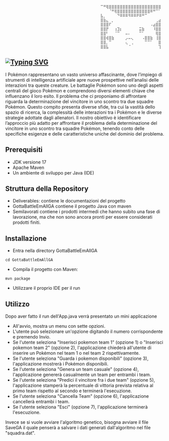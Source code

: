                                               ⠉⠛⢿⣿⣿⣿⣿⣿⣿⣿⣿⣿⣿⣿⣿⣿⣿⣿⣿⣿⣿⣿
                                              ⠀⠀⠀⠈⠛⢿⣿⣿⣿⣿⣿⣿⣿⣿⣿⣿⣿⣿⠿⠛⠉⠁
                                              ⣧⡀⠀⠀⠀⠀⠙⠿⠿⠿⠻⠿⠿⠟⠿⠛⠉⠀⠀⠀⠀⠀
                                              ⣿⣷⣄⠀⡀⠀⠀⠀⠀⠀⠀⠀⠀⠀⠀⠀⠀⠀⠀⠀⢀⣴
                                              ⣿⣿⣿⠏⠀⠀⠀⠀⠀⠀⠀⠀⠀⠀⠀⠀⠀⠀⠠⣴⣿⣿
                                              ⣿⣿⡟⠀⠀⢰⣹⡆⠀⠀⠀⠀⠀⠀⣭⣷⠀⠀⠀⠸⣿⣿
                                              ⣿⣿⠃⠀⠀⠈⠉⠀⠀⠤⠄⠀⠀⠀⠉⠁⠀⠀⠀⠀⢿⣿
                                              ⣿⣿⢾⣿⣷⠀⠀⠀⠀⡠⠤⢄⠀⠀⠀⠠⣿⣿⣷⠀⢸⣿
                                              ⣿⣿⡀⠉⠀⠀⠀⠀⠀⢄⠀⢀⠀⠀⠀⠀⠉⠉⠁⠀⠀⣿
                                              ⣿⣿⣧⠀⠀⠀⠀⠀⠀⠀⠈⠀⠀⠀⠀⠀⠀⠀⠀⠀⠀⢹
[![Typing SVG](https://readme-typing-svg.herokuapp.com/?color=dcebfd&size=35&center=true&vCenter=true&width=1000&lines=GottaBattleEmAllGA)](https://git.io/typing-svg)
---
I Pokémon rappresentano un vasto universo affascinante, dove l’impiego
di strumenti di intelligenza artificiale apre nuove prospettive nell’analisi
delle interazioni tra queste creature.
Le battaglie Pokémon sono uno degli aspetti centrali del gioco Pokémon
e comprendono diversi elementi chiave che influenzano il loro esito.
Il problema che ci proponiamo di affrontare riguarda la determinazione
del vincitore in uno scontro tra due squadre Pokémon. Questo compito
presenta diverse sfide, tra cui la vastità dello spazio di ricerca, la complessità delle interazioni tra i Pokémon e le diverse strategie adottate
dagli allenatori.
Il nostro obiettivo è identificare l’approccio più adatto per affrontare il
problema della determinazione del vincitore in uno scontro tra squadre
Pokémon, tenendo conto delle specifiche esigenze e delle caratteristiche
uniche del dominio del problema.

## Prerequisiti
- JDK versione 17
- Apache Maven
- Un ambiente di sviluppo per Java (IDE) 

## Struttura della Repository
- Deliverables: contiene le documentazioni del progetto
- GottaBattleEmAllGA contiene il progetto Java con maven
- Semilavorati contiene i prodotti intermedi che hanno subito una fase di lavorazione, ma che non sono ancora pronti per essere considerati prodotti finiti.
## Installazione
- Entra nella directory GottaBattleEmAllGA 

```
cd GottaBattleEmAllGA
```

- Compila il progetto con Maven:
```
mvn package
```

- Utilizzare il proprio IDE per il run

## Utilizzo
Dopo aver fatto il run dell'App.java verrà presentato un mini applicazione 

- All'avvio, mostra un menu con sette opzioni.
- L'utente può selezionare un'opzione digitando il numero corrispondente e premendo Invio.
- Se l'utente seleziona "Inserisci pokemon team 1" (opzione 1) o "Inserisci pokemon team 2" (opzione 2), l'applicazione chiederà all'utente di inserire un Pokémon nel team 1 o nel team 2 rispettivamente.
- Se l'utente seleziona "Guarda i pokemon disponibili" (opzione 3), l'applicazione mostrerà i Pokémon disponibili.
- Se l'utente seleziona "Genera un team casuale" (opzione 4), l'applicazione genererà casualmente un team per entrambi i team.
- Se l'utente seleziona "Predici il vincitore fra i due team" (opzione 5), l'applicazione stamperà la percentuale di vittoria prevista relativa al primo team rispetto al secondo e terminerà l'esecuzione.
- Se l'utente seleziona "Cancella Team" (opzione 6), l'applicazione cancellerà entrambi i team.
- Se l'utente seleziona "Esci" (opzione 7), l'applicazione terminerà l'esecuzione.


Invece se si vuole avviare l'algoritmo genetico, bisogna avviare il file SaveGA il quale penserà a salvare i dati generati dall'algoritmo nel file "squadra.dat".
